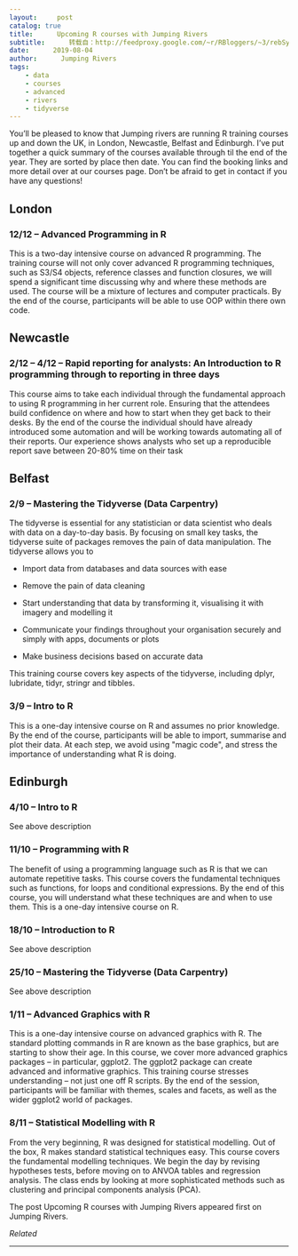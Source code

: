 ```yaml
---
layout:     post
catalog: true
title:      Upcoming R courses with Jumping Rivers
subtitle:      转载自：http://feedproxy.google.com/~r/RBloggers/~3/rebSyvcFVcM/
date:      2019-08-04
author:      Jumping Rivers
tags:
    - data
    - courses
    - advanced
    - rivers
    - tidyverse
---
```






You’ll be pleased to know that Jumping rivers are running R training courses up and down the UK, in London, Newcastle, Belfast and Edinburgh. I’ve put together a quick summary of the courses available through til the end of the year. They are sorted by place then date. You can find the booking links and more detail over at our courses page. Don’t be afraid to get in contact if you have any questions!

## London

### 12/12 – Advanced Programming in R

This is a two-day intensive course on advanced R programming. The training course will not only cover advanced R programming techniques, such as S3/S4 objects, reference classes and function closures, we will spend a significant time discussing why and where these methods are used. The course will be a mixture of lectures and computer practicals. By the end of the course, participants will be able to use OOP within there own code.

## Newcastle

### 2/12 – 4/12 – Rapid reporting for analysts: An Introduction to R programming through to reporting in three days

This course aims to take each individual through the fundamental approach to using R programming in her current role. Ensuring that the attendees build confidence on where and how to start when they get back to their desks. By the end of the course the individual should have already introduced some automation and will be working towards automating all of their reports. Our experience shows analysts who set up a reproducible report save between 20-80% time on their task

## Belfast

### 2/9 – Mastering the Tidyverse (Data Carpentry)

The tidyverse is essential for any statistician or data scientist who deals with data on a day-to-day basis. By focusing on small key tasks, the tidyverse suite of packages removes the pain of data manipulation. The tidyverse allows you to

- Import data from databases and data sources with ease

- Remove the pain of data cleaning

- Start understanding that data by transforming it, visualising it with imagery and modelling it

- Communicate your findings throughout your organisation securely and simply with apps, documents or plots

- Make business decisions based on accurate data


This training course covers key aspects of the tidyverse, including dplyr, lubridate, tidyr, stringr and tibbles.

### 3/9 – Intro to R

This is a one-day intensive course on R and assumes no prior knowledge. By the end of the course, participants will be able to import, summarise and plot their data. At each step, we avoid using "magic code", and stress the importance of understanding what R is doing.

## Edinburgh

### 4/10 – Intro to R

See above description

### 11/10 – Programming with R

The benefit of using a programming language such as R is that we can automate repetitive tasks. This course covers the fundamental techniques such as functions, for loops and conditional expressions. By the end of this course, you will understand what these techniques are and when to use them. This is a one-day intensive course on R.

### 18/10 – Introduction to R

See above description

### 25/10 – Mastering the Tidyverse (Data Carpentry)

See above description

### 1/11 – Advanced Graphics with R

This is a one-day intensive course on advanced graphics with R. The standard plotting commands in R are known as the base graphics, but are starting to show their age. In this course, we cover more advanced graphics packages – in particular, ggplot2. The ggplot2 package can create advanced and informative graphics. This training course stresses understanding – not just one off R scripts. By the end of the session, participants will be familiar with themes, scales and facets, as well as the wider ggplot2 world of packages.

### 8/11 – Statistical Modelling with R

From the very beginning, R was designed for statistical modelling. Out of the box, R makes standard statistical techniques easy. This course covers the fundamental modelling techniques. We begin the day by revising hypotheses tests, before moving on to ANVOA tables and regression analysis. The class ends by looking at more sophisticated methods such as clustering and principal components analysis (PCA).

The post Upcoming R courses with Jumping Rivers appeared first on Jumping Rivers.


*Related*







---
